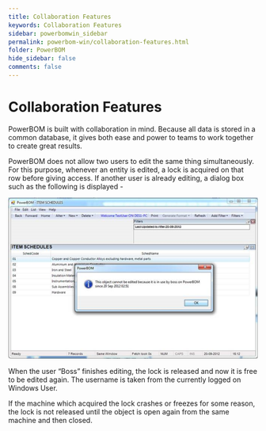```yaml
---
title: Collaboration Features
keywords: Collaboration Features
sidebar: powerbomwin_sidebar
permalink: powerbom-win/collaboration-features.html
folder: PowerBOM
hide_sidebar: false
comments: false
---
```


# Collaboration Features



PowerBOM is built with collaboration in mind. Because all data is stored in a common database, it gives both ease and power to teams to work together to create great results.

PowerBOM does not allow two users to edit the same thing simultaneously. For this purpose, whenever an entity is edited, a lock is acquired on that row before giving access. If another user is already editing, a dialog box such as the following is displayed -

![](/images/collaboration-feature-item-schedule.png)

When the user “Boss” finishes editing, the lock is released and now it is free to be edited again. The username is taken from the currently logged on Windows User.

If the machine which acquired the lock crashes or freezes for some reason, the lock is not released until the object is open again from the same machine and then closed.

